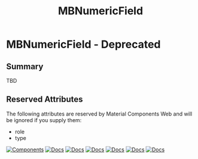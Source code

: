 ﻿---
uid: C.MBNumericField
title: MBNumericField
---
# MBNumericField - Deprecated

## Summary

TBD

## Reserved Attributes

The following attributes are reserved by Material Components Web and will be ignored if you supply them:

- role
- type

[![Components](https://img.shields.io/static/v1?label=Components&message=Plus&color=blue)](xref:A.PlusComponents)
[![Docs](https://img.shields.io/static/v1?label=API%20Documentation&message=MBDecimalField&color=brightgreen)](xref:Material.Blazor.MBDecimalField)
[![Docs](https://img.shields.io/static/v1?label=API%20Documentation&message=MBDoubleField&color=brightgreen)](xref:Material.Blazor.MBDoubleField)
[![Docs](https://img.shields.io/static/v1?label=API%20Documentation&message=MBIntField&color=brightgreen)](xref:Material.Blazor.MBIntField)
[![Docs](https://img.shields.io/static/v1?label=API%20Documentation&message=InternalFloatingPointFieldBase&color=brightgreen)](xref:Material.Blazor.Internal.InternalFloatingPointFieldBase)
[![Docs](https://img.shields.io/static/v1?label=API%20Documentation&message=InternalIntFieldBase&color=brightgreen)](xref:Material.Blazor.Internal.InternalIntFieldBase)
[![Docs](https://img.shields.io/static/v1?label=API%20Documentation&message=InternalNumericFieldBase&color=brightgreen)](xref:Material.Blazor.Internal.InternalNumericFieldBase)
